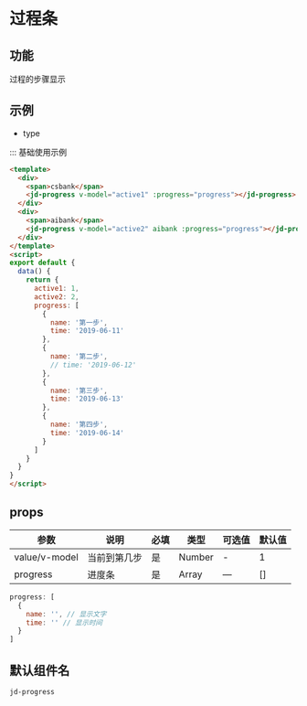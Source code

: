 # 过程条

## 功能

过程的步骤显示

## 示例

- type

::: 基础使用示例

```html
<template>
  <div>
    <span>csbank</span>
    <jd-progress v-model="active1" :progress="progress"></jd-progress>
  </div>
  <div>
    <span>aibank</span>
    <jd-progress v-model="active2" aibank :progress="progress"></jd-progress>
  </div>
</template>
<script>
export default {
  data() {
    return {
      active1: 1,
      active2: 2,
      progress: [
        {
          name: '第一步',
          time: '2019-06-11'
        },
        {
          name: '第二步',
          // time: '2019-06-12'
        },
        {
          name: '第三步',
          time: '2019-06-13'
        },
        {
          name: '第四步',
          time: '2019-06-14'
        }
      ]
    }
  }
}
</script>
```

## props

| 参数 | 说明 | 必填 | 类型 | 可选值 | 默认值 |
| --- | --- | --- | --- | --- | --- |
| value/v-model | 当前到第几步 | 是 | Number | - | 1 |
| progress | 进度条 | 是 | Array | — | [] |

```js
progress: [
  {
    name: '', // 显示文字
    time: '' // 显示时间
  }
]
```

## 默认组件名

`jd-progress`
